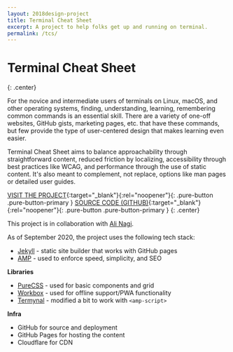 ```yaml
---
layout: 2018design-project
title: Terminal Cheat Sheet
excerpt: A project to help folks get up and running on terminal.
permalink: /tcs/
---
```


<div class="center"><amp-img src="/images/tcs-multidevice.png" width="1411" height="679" alt="Screenshot of Terminal Cheat Sheet project on multiple devices" layout="responsive"></amp-img></div>

# Terminal Cheat Sheet
{: .center}

For the novice and intermediate users of terminals on Linux, macOS, and other operating systems, finding, understanding, learning, remembering common commands is an essential skill. There are a variety of one-off websites, GitHub gists, marketing pages, etc. that have these commands, but few provide the type of user-centered design that makes learning even easier.

Terminal Cheat Sheet aims to balance approachability through straightforward content, reduced friction by localizing, accessibility through best practices like WCAG, and performance through the use of static content. It's also meant to complement, not replace, options like man pages or detailed user guides.

[VISIT THE PROJECT](https://terminalcheatsheet.com){:target="_blank"}{:rel="noopener"}{: .pure-button .pure-button-primary }
[SOURCE CODE (GITHUB)](https://github.com/devadvance/terminalcheatsheet){:target="_blank"}{:rel="noopener"}{: .pure-button .pure-button-primary }
{: .center}

This project is in collaboration with [Ali Nagi](https://alinagi.com).

As of September 2020, the project uses the following tech stack:

* [Jekyll](https://jekyllrb.com/) - static site builder that works with GitHub pages
* [AMP](https://amp.dev/documentation/components/) - used to enforce speed, simplicity, and SEO

**Libraries**

* [PureCSS](https://purecss.io/) - used for basic components and grid
* [Workbox](https://developers.google.com/web/tools/workbox) - used for offline support/PWA functionality
* [Termynal](https://github.com/ines/termynal) - modified a bit to work with `<amp-script>`

**Infra**

* GitHub for source and deployment
* GitHub Pages for hosting the content
* Cloudflare for CDN